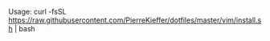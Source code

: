 Usage: curl -fsSL https://raw.githubusercontent.com/PierreKieffer/dotfiles/master/vim/install.sh | bash

